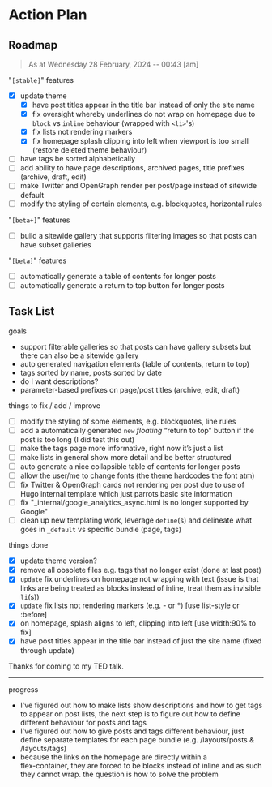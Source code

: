# Action Plan

## Roadmap

> As at Wednesday 28 February, 2024 -- 00:43 [am]

"`[stable]`" features

- [x] update theme
  - [x] have post titles appear in the title bar instead of only the site name
  - [x] fix oversight whereby underlines do not wrap on homepage due to `block` vs `inline` behaviour (wrapped with `<li>`'s)
  - [x] fix lists not rendering markers
  - [x] fix homepage splash clipping into left when viewport is too small (restore deleted theme behaviour)
- [ ] have tags be sorted alphabetically
- [ ] add ability to have page descriptions, archived pages, title prefixes (archive, draft, edit)
- [ ] make Twitter and OpenGraph render per post/page instead of sitewide default
- [ ] modify the styling of certain elements, e.g. blockquotes, horizontal rules

"`[beta+]`" features

- [ ] build a sitewide gallery that supports filtering images so that posts can have subset galleries

"`[beta]`" features

- [ ] automatically generate a table of contents for longer posts
- [ ] automatically generate a return to top button for longer posts

## Task List

goals

- support filterable galleries so that posts can have gallery subsets but there can also be a sitewide gallery
- auto generated navigation elements (table of contents, return to top)
- tags sorted by name, posts sorted by date
- do I want descriptions?
- parameter-based prefixes on page/post titles (archive, edit, draft)

things to fix / add / improve

- [ ] modify the styling of some elements, e.g. blockquotes, line rules
- [ ] add a automatically generated `new` *floating* “return to top” button if the post is too long (I did test this out)
- [ ] make the tags page more informative, right now it’s just a list
- [ ] make lists in general show more detail and be better structured
- [ ] auto generate a nice collapsible table of contents for longer posts
- [ ] allow the user/me to change fonts (the theme hardcodes the font atm)
- [ ] fix Twitter & OpenGraph cards not rendering per post due to use of Hugo internal template which just parrots basic site information
- [ ] fix "_internal/google_analytics_async.html is no longer supported by Google"
- [ ] clean up new templating work, leverage `define`(s) and delineate what goes in `_default` vs specific bundle (page, tags)

things done

- [x] update theme version?
- [x] remove all obsolete files e.g. tags that no longer exist (done at last post)
- [x] `update` fix underlines on homepage not wrapping with text (issue is that links are being treated as blocks instead of inline, treat them as invisible `li`(s))
- [x] `update` fix lists not rendering markers (e.g. - or *) [use list-style or :before]
- [x] on homepage, splash aligns to left, clipping into left [use width:90% to fix]
- [x] have post titles appear in the title bar instead of just the site name (fixed through update)

Thanks for coming to my TED talk.

----

progress

- I've figured out how to make lists show descriptions and how to get tags to appear on post lists, the next step is to figure out how to define different behaviour for posts and tags
- I've figured out how to give posts and tags different behaviour, just define separate templates for each page bundle (e.g. /layouts/posts & /layouts/tags)
- because the links on the homepage are directly within a <nav> flex-container, they are forced to be blocks instead of inline and as such they cannot wrap. the question is how to solve the problem
